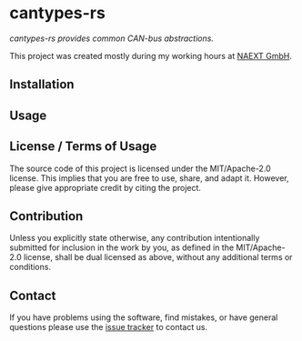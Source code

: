 # cantypes-rs

*cantypes-rs provides common CAN-bus abstractions.*

This project was created mostly during my working hours at [NAEXT GmbH](https://naext.de).

## Installation



## Usage



## License / Terms of Usage

The source code of this project is licensed under the MIT/Apache-2.0 license. This implies that you are free to use, share, and adapt it. However, please give appropriate credit by citing the project.

## Contribution

Unless you explicitly state otherwise, any contribution intentionally submitted for inclusion in the work by you, as defined in the MIT/Apache-2.0 license, shall be dual licensed as above, without any additional terms or conditions.

## Contact

If you have problems using the software, find mistakes, or have general questions please use
the [issue tracker](https://github.com/tsabelmann/lawicel-rs/issues) to contact us.


